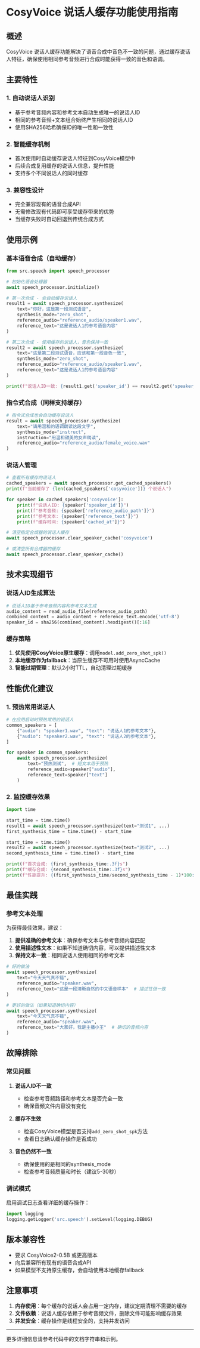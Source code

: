 # CosyVoice 说话人缓存功能使用指南

## 概述

CosyVoice 说话人缓存功能解决了语音合成中音色不一致的问题，通过缓存说话人特征，确保使用相同参考音频进行合成时能获得一致的音色和语调。

## 主要特性

### 1. 自动说话人识别
- 基于参考音频内容和参考文本自动生成唯一的说话人ID
- 相同的参考音频+文本组合始终产生相同的说话人ID
- 使用SHA256哈希确保ID的唯一性和一致性

### 2. 智能缓存机制
- 首次使用时自动缓存说话人特征到CosyVoice模型中
- 后续合成复用缓存的说话人信息，提升性能
- 支持多个不同说话人的同时缓存

### 3. 兼容性设计
- 完全兼容现有的语音合成API
- 无需修改现有代码即可享受缓存带来的优势
- 当缓存失败时自动回退到传统合成方式

## 使用示例

### 基本语音合成（自动缓存）

```python
from src.speech import speech_processor

# 初始化语音处理器
await speech_processor.initialize()

# 第一次合成 - 会自动缓存说话人
result1 = await speech_processor.synthesize(
    text="你好，这是第一段测试语音",
    synthesis_mode="zero_shot",
    reference_audio="reference_audio/speaker1.wav",
    reference_text="这是说话人1的参考语音内容"
)

# 第二次合成 - 使用缓存的说话人，音色保持一致
result2 = await speech_processor.synthesize(
    text="这是第二段测试语音，应该和第一段音色一致",
    synthesis_mode="zero_shot",
    reference_audio="reference_audio/speaker1.wav",
    reference_text="这是说话人1的参考语音内容"
)

print(f"说话人ID一致: {result1.get('speaker_id') == result2.get('speaker_id')}")
```

### 指令式合成（同样支持缓存）

```python
# 指令式合成也会自动缓存说话人
result = await speech_processor.synthesize(
    text="请用温和的语调朗读这段文字",
    synthesis_mode="instruct",
    instruction="用温和甜美的女声朗读",
    reference_audio="reference_audio/female_voice.wav"
)
```

### 说话人管理

```python
# 查看所有缓存的说话人
cached_speakers = await speech_processor.get_cached_speakers()
print(f"当前缓存了 {len(cached_speakers['cosyvoice'])} 个说话人")

for speaker in cached_speakers['cosyvoice']:
    print(f"说话人ID: {speaker['speaker_id']}")
    print(f"参考音频: {speaker['reference_audio_path']}")
    print(f"参考文本: {speaker['reference_text']}")
    print(f"缓存时间: {speaker['cached_at']}")

# 清空指定合成器的说话人缓存
await speech_processor.clear_speaker_cache('cosyvoice')

# 或清空所有合成器的缓存
await speech_processor.clear_speaker_cache()
```

## 技术实现细节

### 说话人ID生成算法

```python
# 说话人ID基于参考音频内容和参考文本生成
audio_content = read_audio_file(reference_audio_path)
combined_content = audio_content + reference_text.encode('utf-8')
speaker_id = sha256(combined_content).hexdigest()[:16]
```

### 缓存策略

1. **优先使用CosyVoice原生缓存**：调用`model.add_zero_shot_spk()`
2. **本地缓存作为fallback**：当原生缓存不可用时使用AsyncCache
3. **智能过期管理**：默认2小时TTL，自动清理过期缓存

## 性能优化建议

### 1. 预热常用说话人

```python
# 在应用启动时预热常用的说话人
common_speakers = [
    {"audio": "speaker1.wav", "text": "说话人1的参考文本"},
    {"audio": "speaker2.wav", "text": "说话人2的参考文本"},
]

for speaker in common_speakers:
    await speech_processor.synthesize(
        text="预热测试",  # 短文本用于预热
        reference_audio=speaker["audio"],
        reference_text=speaker["text"]
    )
```

### 2. 监控缓存效果

```python
import time

start_time = time.time()
result1 = await speech_processor.synthesize(text="测试1", ...)
first_synthesis_time = time.time() - start_time

start_time = time.time()  
result2 = await speech_processor.synthesize(text="测试2", ...)
second_synthesis_time = time.time() - start_time

print(f"首次合成: {first_synthesis_time:.3f}s")
print(f"缓存合成: {second_synthesis_time:.3f}s")
print(f"性能提升: {(first_synthesis_time/second_synthesis_time - 1)*100:.1f}%")
```

## 最佳实践

### 参考文本处理

为获得最佳效果，建议：

1. **提供准确的参考文本**：确保参考文本与参考音频内容匹配
2. **使用描述性文本**：如果不知道确切内容，可以提供描述性文本
3. **保持文本一致**：相同说话人使用相同的参考文本

```python
# 好的做法
await speech_processor.synthesize(
    text="今天天气真不错",
    reference_audio="speaker.wav",
    reference_text="这是一段清晰自然的中文语音样本"  # 描述性但一致
)

# 更好的做法（如果知道确切内容）
await speech_processor.synthesize(
    text="今天天气真不错",
    reference_audio="speaker.wav", 
    reference_text="大家好，我是主播小王"  # 确切的音频内容
)
```

## 故障排除

### 常见问题

1. **说话人ID不一致**
   - 检查参考音频路径和参考文本是否完全一致
   - 确保音频文件内容没有变化

2. **缓存不生效**
   - 检查CosyVoice模型是否支持`add_zero_shot_spk`方法
   - 查看日志确认缓存操作是否成功

3. **音色仍然不一致**
   - 确保使用的是相同的synthesis_mode
   - 检查参考音频质量和时长（建议5-30秒）

### 调试模式

启用调试日志查看详细的缓存操作：

```python
import logging
logging.getLogger('src.speech').setLevel(logging.DEBUG)
```

## 版本兼容性

- 要求 CosyVoice2-0.5B 或更高版本
- 向后兼容所有现有的语音合成API
- 如果模型不支持原生缓存，会自动使用本地缓存fallback

## 注意事项

1. **内存使用**：每个缓存的说话人会占用一定内存，建议定期清理不需要的缓存
2. **文件依赖**：说话人缓存依赖于参考音频文件，删除文件可能影响缓存效果
3. **并发安全**：缓存操作是线程安全的，支持并发访问

---

更多详细信息请参考代码中的文档字符串和示例。